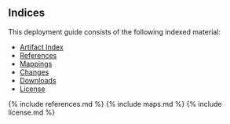 ## Indices 



This deployment guide consists of the following indexed material:

*   [Artifact Index](artifacts.html)
*   [References](references.html)
* [Mappings](maps.html)
* [Changes](changes.html)
* [Downloads](downloads.html)
* [License](license.html)


{% include references.md %}
{% include maps.md %} 
{% include license.md %} 
